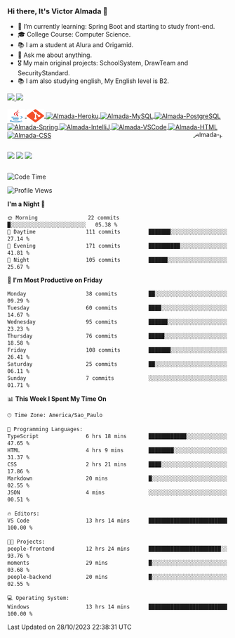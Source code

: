 ### Hi there, It's Victor Almada 👋


- 🌱 I’m currently learning: Spring Boot and starting to study front-end.
- 🎓 College Course: Computer Science.
- 📚  I am a student at Alura and Origamid.
- 💬 Ask me about anything.
- 🎖 My main original projects: SchoolSystem, DrawTeam and SecurityStandard.
- 📚 I am also studying english, My English level is B2.
 
<div>
<a href="https://github.com/Almadavic">
<img height="180em" src="https://github-readme-stats.vercel.app/api?username=Almadavic&showw_icons=true&theme=dark&include_all_commits=true&count_private=true">
<img height="180em" src="https://github-readme-stats.vercel.app/api/top-langs/?username=Almadavic&layout=compact&langs_count=16&theme=dracula">
</div>

<div style="display: inline_block"><br>
  <img align="center" alt="Almada-Java" height="30" width="40" src="https://raw.githubusercontent.com/devicons/devicon/master/icons/java/java-original.svg">
  <img align="center" alt="Almada-Git" height="30" width="40" src="https://raw.githubusercontent.com/devicons/devicon/master/icons/git/git-original.svg">
  <img align="center" alt="Almada-Heroku" height="30" width="40" src="https://cdn.jsdelivr.net/gh/devicons/devicon/icons/heroku/heroku-plain-wordmark.svg" />             
  <img align="center" alt="Almada-MySQL" height="30" width="40" src="https://cdn.jsdelivr.net/gh/devicons/devicon/icons/mysql/mysql-original-wordmark.svg" />
  <img align="center" alt="Almada-PostgreSQL" height="30" width="40" src="https://cdn.jsdelivr.net/gh/devicons/devicon/icons/postgresql/postgresql-plain-wordmark.svg" />
  <img align="center" alt="Almada-Spring" height="30" width="40" src="https://cdn.jsdelivr.net/gh/devicons/devicon/icons/spring/spring-original-wordmark.svg" />
   <img align="center" alt="Almada-IntelliJ" height="30" width="40" src="https://cdn.jsdelivr.net/gh/devicons/devicon/icons/intellij/intellij-original.svg" />
   <img align="center" alt="Almada-VSCode" height="30" width="40" src="https://cdn.jsdelivr.net/gh/devicons/devicon/icons/vscode/vscode-original.svg" />
   <img align="center" alt="Almada-HTML" height="30" width="40" src="https://cdn.jsdelivr.net/gh/devicons/devicon/icons/html5/html5-original.svg" />
   <img align="center" alt="Almada-CSS" height="30" width="40" src="https://cdn.jsdelivr.net/gh/devicons/devicon/icons/css3/css3-original.svg" />
  <img align="right" alt="Almada-pic" height="150" style="border-radius:50px;" src="https://user-images.githubusercontent.com/85299065/185514627-94fcf387-edc6-4c24-88f1-b4873ccd49e9.png">
</div>
  
  ##
 
<div> 
  <a href="https://www.youtube.com/channel/UCUrcUNA90M_ZqLEcQxd3UNA" target="_blank"><img src="https://img.shields.io/badge/YouTube-FF0000?style=for-the-badge&logo=youtube&logoColor=white" target="_blank"></a>
 <a href = "mailto:almadavic@live.com"><img src="https://img.shields.io/badge/-Gmail-%23333?style=for-the-badge&logo=gmail&logoColor=white" target="_blank"></a>
  <a href="https://www.linkedin.com/in/victoralmada/" target="_blank"><img src="https://img.shields.io/badge/-LinkedIn-%230077B5?style=for-the-badge&logo=linkedin&logoColor=white" target="_blank"></a> 
</div>

##

<!--START_SECTION:waka-->
![Code Time](http://img.shields.io/badge/Code%20Time-347%20hrs%2051%20mins-blue)

![Profile Views](http://img.shields.io/badge/Profile%20Views-0-blue)

**I'm a Night 🦉** 

```text
🌞 Morning                22 commits          █░░░░░░░░░░░░░░░░░░░░░░░░   05.38 % 
🌆 Daytime                111 commits         ███████░░░░░░░░░░░░░░░░░░   27.14 % 
🌃 Evening                171 commits         ██████████░░░░░░░░░░░░░░░   41.81 % 
🌙 Night                  105 commits         ██████░░░░░░░░░░░░░░░░░░░   25.67 % 
```
📅 **I'm Most Productive on Friday** 

```text
Monday                   38 commits          ██░░░░░░░░░░░░░░░░░░░░░░░   09.29 % 
Tuesday                  60 commits          ████░░░░░░░░░░░░░░░░░░░░░   14.67 % 
Wednesday                95 commits          ██████░░░░░░░░░░░░░░░░░░░   23.23 % 
Thursday                 76 commits          █████░░░░░░░░░░░░░░░░░░░░   18.58 % 
Friday                   108 commits         ███████░░░░░░░░░░░░░░░░░░   26.41 % 
Saturday                 25 commits          ██░░░░░░░░░░░░░░░░░░░░░░░   06.11 % 
Sunday                   7 commits           ░░░░░░░░░░░░░░░░░░░░░░░░░   01.71 % 
```


📊 **This Week I Spent My Time On** 

```text
🕑︎ Time Zone: America/Sao_Paulo

💬 Programming Languages: 
TypeScript               6 hrs 18 mins       ████████████░░░░░░░░░░░░░   47.65 % 
HTML                     4 hrs 9 mins        ████████░░░░░░░░░░░░░░░░░   31.37 % 
CSS                      2 hrs 21 mins       ████░░░░░░░░░░░░░░░░░░░░░   17.86 % 
Markdown                 20 mins             █░░░░░░░░░░░░░░░░░░░░░░░░   02.55 % 
JSON                     4 mins              ░░░░░░░░░░░░░░░░░░░░░░░░░   00.51 % 

🔥 Editors: 
VS Code                  13 hrs 14 mins      █████████████████████████   100.00 % 

🐱‍💻 Projects: 
people-frontend          12 hrs 24 mins      ███████████████████████░░   93.76 % 
moments                  29 mins             █░░░░░░░░░░░░░░░░░░░░░░░░   03.68 % 
people-backend           20 mins             █░░░░░░░░░░░░░░░░░░░░░░░░   02.55 % 

💻 Operating System: 
Windows                  13 hrs 14 mins      █████████████████████████   100.00 % 
```


 Last Updated on 28/10/2023 22:38:31 UTC
<!--END_SECTION:waka-->
